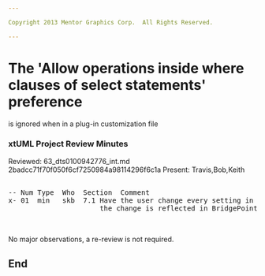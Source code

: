 ```yaml
---

Copyright 2013 Mentor Graphics Corp.  All Rights Reserved.

---
```


# The 'Allow operations inside where clauses of select statements' preference 
  is ignored when in a plug-in customization file
### xtUML Project Review Minutes

Reviewed: 63_dts0100942776_int.md  2badcc71f70f050f6cf7250984a98114296f6c1a 
Present:  Travis,Bob,Keith

<pre>

-- Num Type  Who  Section  Comment
x- 01  min   skb  7.1 Have the user change every setting in the ini and assure 
                      the change is reflected in BridgePoint when started


</pre>
   
No major observations, a re-review is not required.


End
---
